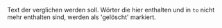 Text der verglichen werden soll. Wörter die hier enthalten und in `to` nicht
mehr enthalten sind, werden als 'gelöscht' markiert.